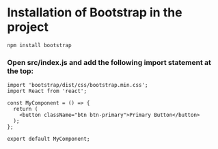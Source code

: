 # Installation of Bootstrap in the project

```
npm install bootstrap
```

### Open src/index.js and add the following import statement at the top:

```
import 'bootstrap/dist/css/bootstrap.min.css';
import React from 'react';

const MyComponent = () => {
  return (
    <button className="btn btn-primary">Primary Button</button>
  );
};

export default MyComponent;

```